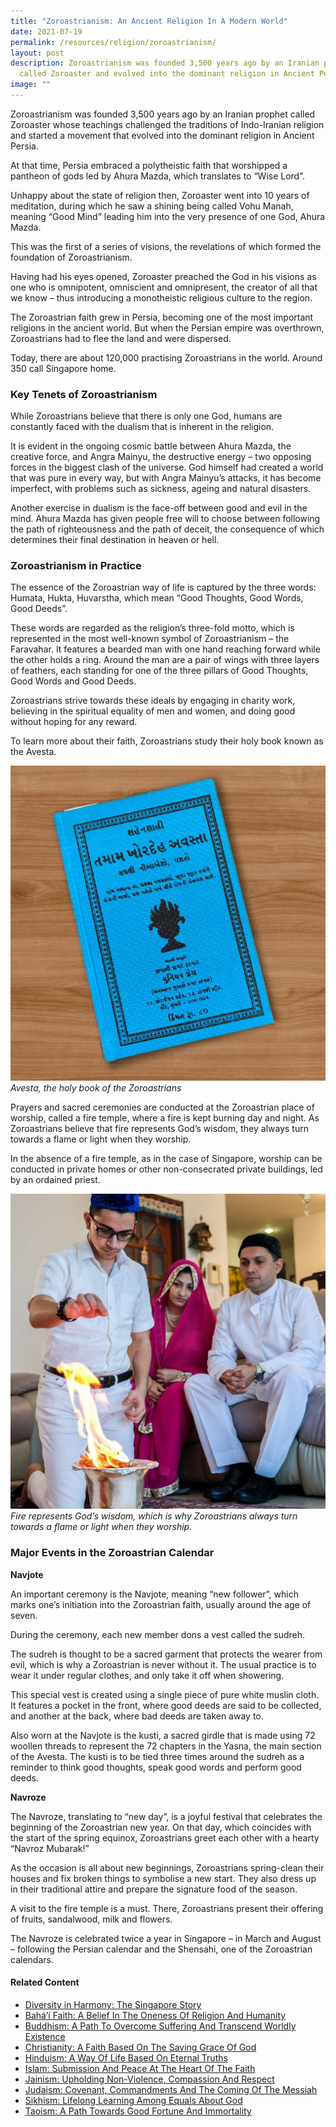 ```yaml
---
title: "Zoroastrianism: An Ancient Religion In A Modern World"
date: 2021-07-19
permalink: /resources/religion/zoroastrianism/
layout: post
description: Zoroastrianism was founded 3,500 years ago by an Iranian prophet
  called Zoroaster and evolved into the dominant religion in Ancient Persia.
image: ""
---
```

Zoroastrianism was founded 3,500 years ago by an Iranian prophet called Zoroaster whose teachings challenged the traditions of Indo-Iranian religion and started a movement that evolved into the dominant religion in Ancient Persia.
 
At that time, Persia embraced a polytheistic faith that worshipped a pantheon of gods led by Ahura Mazda, which translates to “Wise Lord”. 
 
Unhappy about the state of religion then, Zoroaster went into 10 years of meditation, during which he saw a shining being called Vohu Manah, meaning “Good Mind” leading him into the very presence of one God, Ahura Mazda. 
 
This was the first of a series of visions, the revelations of which formed the foundation of Zoroastrianism.
 
Having had his eyes opened, Zoroaster preached the God in his visions as one who is omnipotent, omniscient and omnipresent, the creator of all that we know – thus introducing a monotheistic religious culture to the region.
 
The Zoroastrian faith grew in Persia, becoming one of the most important religions in the ancient world. But when the Persian empire was overthrown, Zoroastrians had to flee the land and were dispersed.
 
Today, there are about 120,000 practising Zoroastrians in the world. Around 350 call Singapore home.
 
### Key Tenets of Zoroastrianism
 
While Zoroastrians believe that there is only one God, humans are constantly faced with the dualism that is inherent in the religion. 
 
It is evident in the ongoing cosmic battle between Ahura Mazda, the creative force, and Angra Mainyu, the destructive energy – two opposing forces in the biggest clash of the universe. God himself had created a world that was pure in every way, but with Angra Mainyu’s attacks, it has become imperfect, with problems such as sickness, ageing and natural disasters. 
 
Another exercise in dualism is the face-off between good and evil in the mind. Ahura Mazda has given people free will to choose between following the path of righteousness and the path of deceit, the consequence of which determines their final destination in heaven or hell.
 
### Zoroastrianism in Practice
 
The essence of the Zoroastrian way of life is captured by the three words: Humata, Hukta, Huvarstha, which mean “Good Thoughts, Good Words, Good Deeds”. 
 
These words are regarded as the religion’s three-fold motto, which is represented in the most well-known symbol of Zoroastrianism – the Faravahar. It features a bearded man with one hand reaching forward while the other holds a ring. Around the man are a pair of wings with three layers of feathers, each standing for one of the three pillars of Good Thoughts, Good Words and Good Deeds.
 
Zoroastrians strive towards these ideals by engaging in charity work, believing in the spiritual equality of men and women, and doing good without hoping for any reward.
 
To learn more about their faith, Zoroastrians study their holy book known as the Avesta. 
 
![Avesta, the holy book of the Zoroastrians](/images/religion/Avesta-holy-book-Zoroastrians.jpg)
*Avesta, the holy book of the Zoroastrians*
 
Prayers and sacred ceremonies are conducted at the Zoroastrian place of worship, called a fire temple, where a fire is kept burning day and night. As Zoroastrians believe that fire represents God’s wisdom, they always turn towards a flame or light when they worship. 
 
In the absence of a fire temple, as in the case of Singapore, worship can be conducted in private homes or other non-consecrated private buildings, led by an ordained priest.
 
![Fire represents God’s wisdom in Zoroastrianism](/images/religion/Fire-represents-Gods-wisdom-Zoroastrianism.jpg)
*Fire represents God’s wisdom, which is why Zoroastrians always turn towards a flame or light when they worship.*
 
### Major Events in the Zoroastrian Calendar
 
**Navjote**
 
An important ceremony is the Navjote, meaning “new follower”, which marks one’s initiation into the Zoroastrian faith, usually around the age of seven. 
 
During the ceremony, each new member dons a vest called the sudreh. 
 
The sudreh is thought to be a sacred garment that protects the wearer from evil, which is why a Zoroastrian is never without it. The usual practice is to wear it under regular clothes, and only take it off when showering. 
 
This special vest is created using a single piece of pure white muslin cloth. It features a pocket in the front, where good deeds are said to be collected, and another at the back, where bad deeds are taken away to. 
 
Also worn at the Navjote is the kusti, a sacred girdle that is made using 72 woollen threads to represent the 72 chapters in the Yasna, the main section of the Avesta. The kusti is to be tied three times around the sudreh as a reminder to think good thoughts, speak good words and perform good deeds.
 
**Navroze**
 
The Navroze, translating to “new day”, is a joyful festival that celebrates the beginning of the Zoroastrian new year. On that day, which coincides with the start of the spring equinox, Zoroastrians greet each other with a hearty “Navroz Mubarak!” 
 
As the occasion is all about new beginnings, Zoroastrians spring-clean their houses and fix broken things to symbolise a new start. They also dress up in their traditional attire and prepare the signature food of the season. 
 
A visit to the fire temple is a must. There, Zoroastrians present their offering of fruits, sandalwood, milk and flowers.
 
The Navroze is celebrated twice a year in Singapore – in March and August – following the Persian calendar and the Shensahi, one of the Zoroastrian calendars.

#### Related Content
* [Diversity in Harmony: The Singapore Story](https://www.harmonycircle.sg/resources/religion/diversity-in-harmony/)
* [Bahá’í Faith: A Belief In The Oneness Of Religion And Humanity](https://www.harmonycircle.sg/resources/religion/bahai-faith/)
* [Buddhism: A Path To Overcome Suffering And Transcend Worldly Existence](https://www.harmonycircle.sg/resources/religion/buddhism/)
* [Christianity: A Faith Based On The Saving Grace Of God](https://www.harmonycircle.sg/resources/religion/christianity/)
* [Hinduism: A Way Of Life Based On Eternal Truths](https://www.harmonycircle.sg/resources/religion/hinduism/)
* [Islam: Submission And Peace At The Heart Of The Faith](https://www.harmonycircle.sg/resources/religion/islam/)
* [Jainism: Upholding Non-Violence, Compassion And Respect](https://www.harmonycircle.sg/resources/religion/jainism/)
* [Judaism: Covenant, Commandments And The Coming Of The Messiah](https://www.harmonycircle.sg/resources/religion/judaism/)
* [Sikhism: Lifelong Learning Among Equals About God](https://www.harmonycircle.sg/resources/religion/sikhism/)
* [Taoism: A Path Towards Good Fortune And Immortality](https://www.harmonycircle.sg/resources/religion/taoism/)